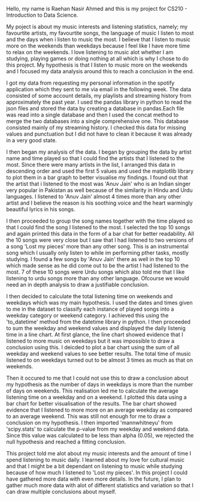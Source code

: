 Hello, my name is Raehan Nasir Ahmed and this is my project for CS210 - Introduction to Data Science. 

My poject is about my music interests and listening statistics, namely; my favourtite artists, my favourtite songs, the language of music I listen to most and the days when i listen to music the most. I believe that I listen to music more on the weekends than weekdays because I feel like I have more time to relax on the weekends. I love listening to music alot whether I am studying, playing games or doing nothing at all which is why I chose to do this project. My hypothesis is that I listen to music more on the weekends and I focused my data analysis around this to reach a conclusion in the end. 

I got my data from requesting my personal information in the spotify application which they sent to me via email in the following week. The data consisted of some account details, my playlists and streaming history from approximately the past year. I used the pandas library in python to read the json files and stored the data by creating a database in pandas.Each file was read into a single database and then I used the concat method to merge the two databases into a single comprehensive one. This database consisted mainly of my streaming history. I checked this data for missing values and punctuation but I did not have to clean it because it was already in a very good state. 

I then began my analysis of the data. I began by grouping the data by artist name and time played so that I could find the artists that I listened to the most. Since there were many artists in the list, I arranged this data in descending order and used the first 5 values and used the matplotlib library to plot them in a bar graph to better visualise my findings. I found out that the artist that i listened to the most was 'Anuv Jain' who is an Indian singer very popular in Pakistan as well because of the similarity in Hindu and Urdu languages. I listened to 'Anuv Jain' almost 4 times more than any other artist and I believe the reason is his soothing voice and the heart warmingly beautiful lyrics in his songs. 

I then proceeded to group the song names together with the time played so that I could find the song I listened to the most. I selected the top 10 songs and again printed this data in the form of a bar chat for better readability. All the 10 songs were very close but I saw that I had listened to two versions of a song 'Lost my pieces' more than any other song. This is an instrumental song which I usually only listen to while im performing pther tasks, mostly studying. I found a few songs by 'Anuv Jain' there as well in the top 10 which made sense as he did come out to be the artist I had listened to the most. 7 of these 10 songs were Urdu songs which also told me that I like listening to urdu songs more than any other language. Ofcourse we would need an in depth analysis to draw a justifiable conclusion. 

I then decided to calculate the total listening time on weekends and weekdays which was my main hypothesis. I used the dates and times given to me in the dataset to classify each instance of played songs into a weekday category or weekend category. I achieved this using the 'to_datetime' method from the datetime library in python. I then proceeded to sum the weekday and weekend values and displayed the daily listenig time in a line chart. At first glance, the line chart showed evidence that I listened to more music on weekdays but it was impossible to draw a conclusion using this. I deicded to plot a bar chart using the sum of all weekday and weekend values to see better results. The total time of music listened to on weekdays turned out to be almost 3 times as much as that on weekends.

 Then it occured to me that I could not use this to draw a conclusion about my hypothesis as the number of days in weekdays is more than the number of days on weekends. This realisation led me to calculate the average listening time on a weekday and on a weekend. I plotted this data using a bar chart for better visualisation of the results. The bar chart showed evidence that I listened to more more on an average weekday as compared to an average weekend. This was still not enough for me to draw a conclusion on my hypothesis. I then imported 'mannwhitneyu' from 'scipy.stats' to calculate the p-value from my weekday and weekend data. Since this value was calculated to be less than  alpha (0.05), we rejected the null hypothesis and reached a fitting conclusion. 

 This project told me alot about my music interests and the amount of time I spend listening to music daily. I learned about my love for cultural music and that I might be a bit dependant on listening to music while studying because of how much I listened to 'Lost my pieces'. In this project I could have gathered more data with even more details. In the future, I plan to gather much more data with alot of different statistics and variation so that I can draw multiple conclusions about myself. 



